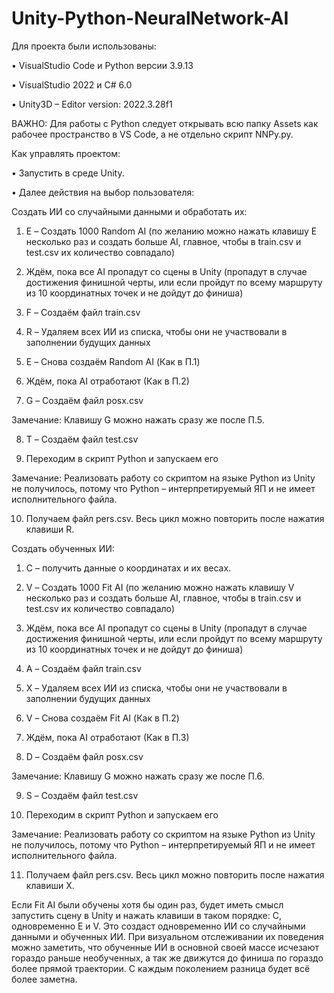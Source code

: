# Unity-Python-NeuralNetwork-AI
Для проекта были использованы:

•	VisualStudio Code и Python версии 3.9.13

•	VisualStudio 2022 и C# 6.0

•	Unity3D – Editor version: 2022.3.28f1

ВАЖНО: Для работы с Python следует открывать всю папку Assets как рабочее пространство в VS Code, а не отдельно скрипт NNPy.py.  



Как управлять проектом:

• Запустить в среде Unity.

• Далее действия на выбор пользователя:

Создать ИИ со случайными данными и обработать их:

1.	E – Создать 1000 Random AI (по желанию можно нажать клавишу E несколько раз и создать больше AI, главное, чтобы в train.csv и test.csv их количество совпадало)

2.	Ждём, пока все AI пропадут со сцены в Unity (пропадут в случае достижения финишной черты, или если пройдут по всему маршруту из 10 координатных точек и не дойдут до финиша)

3.	F – Создаём файл train.csv

4.	R – Удаляем всех ИИ из списка, чтобы они не участвовали в заполнении будущих данных

5.	E – Снова создаём Random AI (Как в П.1)

6.	Ждём, пока AI отработают (Как в П.2)

7.	 G – Создаём файл posx.csv

Замечание: Клавишу G можно нажать сразу же после П.5.  

8.	T – Создаём файл test.csv

9.	Переходим в скрипт Python и запускаем его

Замечание: Реализовать работу со скриптом на языке Python из Unity не получилось, потому что Python – интерпретируемый ЯП и не имеет исполнительного файла.

10.	 Получаем файл pers.csv. Весь цикл можно повторить после нажатия клавиши R. 



Создать обученных ИИ:

1.	С – получить данные о координатах и их весах.

2.	V – Создать 1000 Fit AI (по желанию можно нажать клавишу V несколько раз и создать больше AI, главное, чтобы в train.csv и test.csv их количество совпадало)

3.	Ждём, пока все AI пропадут со сцены в Unity (пропадут в случае достижения финишной черты, или если пройдут по всему маршруту из 10 координатных точек и не дойдут до финиша)

4.	A – Создаём файл train.csv

5.	X – Удаляем всех ИИ из списка, чтобы они не участвовали в заполнении будущих данных

6.	V – Снова создаём Fit AI (Как в П.2)

7.	Ждём, пока AI отработают (Как в П.3)

8.	D – Создаём файл posx.csv

Замечание: Клавишу G можно нажать сразу же после П.6.  

9.	S – Создаём файл test.csv

10.	Переходим в скрипт Python и запускаем его

Замечание: Реализовать работу со скриптом на языке Python из Unity не получилось, потому что Python – интерпретируемый ЯП и не имеет исполнительного файла.

11.	Получаем файл pers.csv. Весь цикл можно повторить после нажатия клавиши X. 



Если Fit AI были обучены хотя бы один раз, будет иметь смысл запустить сцену в Unity и нажать клавиши в таком порядке: C, одновременно E и V. Это создаст одновременно ИИ со случайными данными и обученных ИИ. При визуальном отслеживании их поведения можно заметить, что обученные ИИ в основной своей массе исчезают гораздо раньше необученных, а так же движутся до финиша по гораздо более прямой траектории. С каждым поколением разница будет всё более заметна. 

